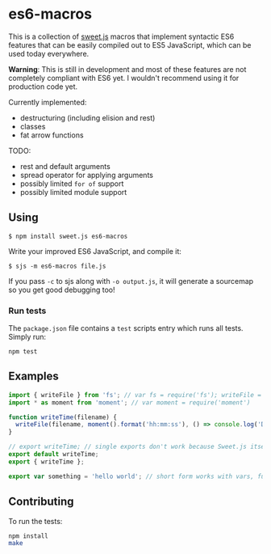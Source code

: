 # es6-macros

This is a collection of [sweet.js](http://sweetjs.org/) macros that
implement syntactic ES6 features that can be easily compiled out to
ES5 JavaScript, which can be used today everywhere.

**Warning**: This is still in development and most of these features are not completely compliant with ES6 yet. I wouldn't recommend using it for production code yet.

Currently implemented:

* destructuring (including elision and rest)
* classes
* fat arrow functions

TODO:

* rest and default arguments
* spread operator for applying arguments
* possibly limited `for of` support
* possibly limited module support

## Using

```
$ npm install sweet.js es6-macros
```

Write your improved ES6 JavaScript, and compile it:

```
$ sjs -m es6-macros file.js
```

If you pass `-c` to sjs along with `-o output.js`, it will generate a
sourcemap so you get good debugging too!

### Run tests

The `package.json` file contains a `test` scripts entry which runs all tests.
Simply run:

`npm test`

## Examples

```js
import { writeFile } from 'fs'; // var fs = require('fs'); writeFile = fs.writeFile
import * as moment from 'moment'; // var moment = require('moment')

function writeTime(filename) {
  writeFile(filename, moment().format('hh:mm:ss'), () => console.log('Done'))
}

// export writeTime; // single exports don't work because Sweet.js itself uses `export`
export default writeTime;
export { writeTime };

export var something = 'hello world'; // short form works with vars, functions and classes
```

## Contributing

To run the tests:

```bash
npm install
make
```
